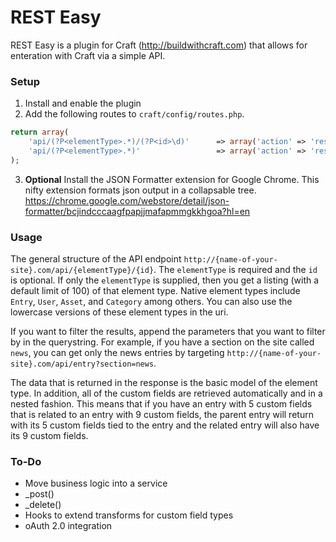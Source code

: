 REST Easy
=========

REST Easy is a plugin for Craft (http://buildwithcraft.com) that allows for enteration with Craft via a simple API.

### Setup
1. Install and enable the plugin
2. Add the following routes to `craft/config/routes.php`.
```php
return array(
    'api/(?P<elementType>.*)/(?P<id>\d)'      => array('action' => 'restEasy/api/request'),
    'api/(?P<elementType>.*)'                 => array('action' => 'restEasy/api/request'),
);
```
3. **Optional** Install the JSON Formatter extension for Google Chrome. This nifty extension formats json output in a collapsable tree. https://chrome.google.com/webstore/detail/json-formatter/bcjindcccaagfpapjjmafapmmgkkhgoa?hl=en

### Usage
The general structure of the API endpoint `http://{name-of-your-site}.com/api/{elementType}/{id}`. The `elementType` is required and the `id` is optional. If only the `elementType` is supplied, then you get a listing (with a default limit of 100) of that element type. Native element types include `Entry`, `User`, `Asset`, and `Category` among others. You can also use the lowercase versions of these element types in the uri. 

If you want to filter the results, append the parameters that you want to filter by in the querystring. For example, if you have a section on the site called `news`, you can get only the news entries by targeting `http://{name-of-your-site}.com/api/entry?section=news`.

The data that is returned in the response is the basic model of the element type. In addition, all of the custom fields are retrieved automatically and in a nested fashion. This means that if you have an entry with 5 custom fields that is related to an entry with 9 custom fields, the parent entry will return with its 5 custom fields tied to the entry and the related entry will also have its 9 custom fields.


### To-Do
* Move business logic into a service
* _post()
* _delete()
* Hooks to extend transforms for custom field types
* oAuth 2.0 integration

